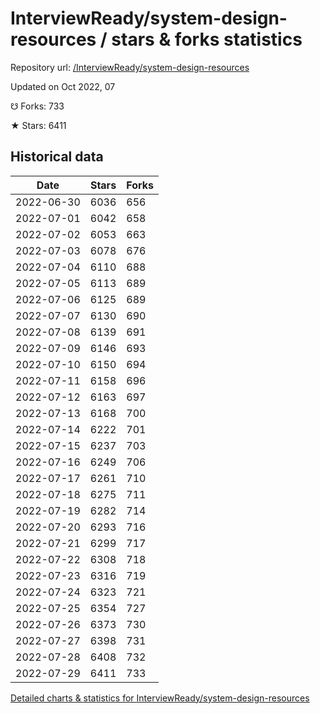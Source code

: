 # InterviewReady/system-design-resources / stars & forks statistics

Repository url: [/InterviewReady/system-design-resources](https://github.com/InterviewReady/system-design-resources)

Updated on Oct 2022, 07

☋ Forks: 733

★ Stars: 6411

## Historical data
| Date | Stars | Forks |
|------|-------|-------|
| 2022-06-30 | 6036 | 656 | 
| 2022-07-01 | 6042 | 658 | 
| 2022-07-02 | 6053 | 663 | 
| 2022-07-03 | 6078 | 676 | 
| 2022-07-04 | 6110 | 688 | 
| 2022-07-05 | 6113 | 689 | 
| 2022-07-06 | 6125 | 689 | 
| 2022-07-07 | 6130 | 690 | 
| 2022-07-08 | 6139 | 691 | 
| 2022-07-09 | 6146 | 693 | 
| 2022-07-10 | 6150 | 694 | 
| 2022-07-11 | 6158 | 696 | 
| 2022-07-12 | 6163 | 697 | 
| 2022-07-13 | 6168 | 700 | 
| 2022-07-14 | 6222 | 701 | 
| 2022-07-15 | 6237 | 703 | 
| 2022-07-16 | 6249 | 706 | 
| 2022-07-17 | 6261 | 710 | 
| 2022-07-18 | 6275 | 711 | 
| 2022-07-19 | 6282 | 714 | 
| 2022-07-20 | 6293 | 716 | 
| 2022-07-21 | 6299 | 717 | 
| 2022-07-22 | 6308 | 718 | 
| 2022-07-23 | 6316 | 719 | 
| 2022-07-24 | 6323 | 721 | 
| 2022-07-25 | 6354 | 727 | 
| 2022-07-26 | 6373 | 730 | 
| 2022-07-27 | 6398 | 731 | 
| 2022-07-28 | 6408 | 732 | 
| 2022-07-29 | 6411 | 733 | 


[Detailed charts & statistics for InterviewReady/system-design-resources](https://reviewgithub.com/rep/InterviewReady/system-design-resources)
